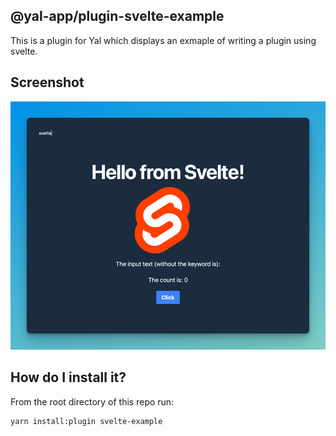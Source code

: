 ## @yal-app/plugin-svelte-example

This is a plugin for Yal which displays an exmaple of writing a plugin using svelte.

## Screenshot

![svelte-example](./resources/svelte-example.png 'svelte-example')

## How do I install it?

From the root directory of this repo run:

```
yarn install:plugin svelte-example
```
